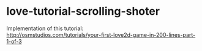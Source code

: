 # love-tutorial-scrolling-shoter

Implementation of this tutorial:  
http://osmstudios.com/tutorials/your-first-love2d-game-in-200-lines-part-1-of-3
